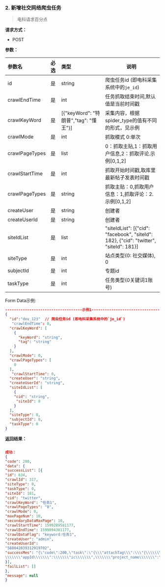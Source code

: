 ### 2. 新增社交网络爬虫任务
> 电科请求百分点

**请求方式：**
- POST

**参数：** 

|参数名|必选|类型|说明|
|:----    |:---|:----- |-----   |
|id|  是  |string|爬虫任务id (即电科采集系统中的`je_id`)|
|crawlEndTime|  是  |int |任务抓取结束时间,默认值是当前时间戳|
|crawlKeyWord|  是  |[{"keyWord": "特朗普","tag":  "懂王"}] |采集内容，根据spider_type的值有不同的形式，见示例|
|crawlMode|  是  |int |抓取模式 0:单次|
|crawlPageTypes|  是  |list |0：抓取主贴,1：抓取用户信息,2：抓取评论.示例[0,1,2]|
|crawlStartTime|  是  |int |抓取开始时间戳,取库里最新帖子发表时间戳|
|crawlPageTypes|  是  |string |抓取主贴：0,抓取用户信息：1,抓取评论：2.示例[0,1,2]|
|createUser|  是  |string |创建者|
|createUserId|  是  |string |创建者|
|siteIdList|  是  |list |"siteIdList": [{"cid": "facebook", "siteId": 182}, {"cid": "twitter", "siteId": 181}]|
|siteType|  是  |int |站点类型(0: 社交媒体),  0|
|subjectId|  是  |int |专题id|
|taskType|  是  |int |任务类型(0关键词1账号)|





Form Data示例:
```json
-----------------------------------示例1-----------------------------------
{
  "id":"dev_123"  // 爬虫任务id (即电科采集系统中的`je_id`)
   "crawlEndTime": 0,
  "crawlKeyWord": [
    {
      "keyWord": "string",
      "tag": "string"
    }
  ],
  "crawlMode": 0,
  "crawlPageTypes": [
    0
  ],
   "crawlStartTime": 0,
  "createUser": "string",
  "createUserId": "string",
  "siteIdList": [
    {  
	"cid": "string",
     "siteId": 0
    }
  ],
  "siteType": 0,
  "subjectId": 0,
  "taskType": 0
}

```



**返回结果：**

```json

成功：
{
"code": 200,
"data": {
"successList": [{
"id": 634,
"crawlId": 317,
"siteType": 0,
"taskType": 0,
"siteId": 181,
"cid": "twitter",
"crawlKeyWord": "任务1",
"crawlPageTypes": "0",
"crawlMode": 0,
"maxPageNum": 10,
"secondaryDataMaxPage": 10,
"crawlStartTime": 1599289581177,
"crawlEndTime": 1599894381177,
"crawlDataFlag": "keyword:任务1",
"createUser": "admin",
"createUserId": 
"588042839312919702",
"successMes": "{\"code\":200,\"task\":\"{\\\"attachTag\\\":\\\"{\\\\\\\"crawlDataFlag\\\\\\\":\\\\\\\"keyword:任务1\\\\\\\",\\\\\\\"attachTag\\\\\\\":\\\\\\\"\\\\\\\",
\\\\\\\"appId\\\\\\\":\\\\\\\"ic\\\\\\\",\\\\\\\"project_name\\\\\\\":\\\\\\\"ic\\\\\\\"}\\\",\\\"categoryen\\\":0,\\\"cid\\\":\\\"twitter\\\",\\\"crawlCyclicityTime\\\":30,\\\"crawlDataFlag\\\":\\\"keyword:任务1\\\",\\\"crawlEndTime\\\":1599894381177,\\\"crawlField\\\":\\\"{\\\\\\\"comment\\\\\\\":true,\\\\\\\"commentUserInfoSwitch\\\\\\\":true,\\\\\\\"fans\\\\\\\":true,\\\\\\\"follow\\\\\\\":true,\\\\\\\"isDownload\\\\\\\":false,\\\\\\\"likelist\\\\\\\":true,\\\\\\\"postUserInfoSwitch\\\\\\\":true,\\\\\\\"repost\\\\\\\":true,\\\\\\\"storyDetailPage\\\\\\\":true,\\\\\\\"userInfoPage\\\\\\\":true}\\\",\\\"crawlMode\\\":0,\\\"crawlPageTypes\\\":\\\"storyDetailPage\\\",\\\"crawlPeriodHour\\\":0,\\\"crawlStartTime\\\":1599289581177,\\\"isDownloadPic\\\":0,\\\"isDownloadVideo\\\":0,\\\"keyword\\\":\\\"任务1\\\",\\\"maxPageNum\\\":10,\\\"pageTypeId\\\":65,\\\"project_name\\\":\\\"ic\\\",\\\"rid\\\":0,\\\"secondaryDataMaxPage\\\":10,\\\"secondaryDataMinTime\\\":1599894381177,\\\"siteId\\\":181,\\\"siteType\\\":0,\\\"status\\\":1,\\\"url\\\":\\\"任务1\\\"}\",\"taskCrawlId\":317,\"desc\":\"采集任务 : 数据源:social, 任务类型:searchPage, url or keyword :任务1 任务1 操作执行成功。\"}"
}],
"failList": []
},
"message": null
}
```

